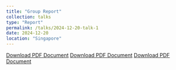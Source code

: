 ```yaml
---
title: "Group Report"
collection: talks
type: "Report"
permalink: /talks/2024-12-20-talk-1
date: 2024-12-20
location: "Singapore"
---
```

[Download PDF Document](/Rhea.github.io/assets/group/Group3-Film-Director.pdf)
[Download PDF Document](/Rhea.github.io/assets/group/Group6-Game-streamer.pdf)
[Download PDF Document](/Rhea.github.io/assets/group/Group13-Media-Influencer-in-Douyin.pdf)
